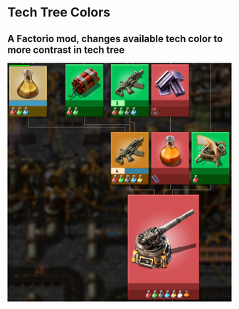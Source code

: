 # Tech Tree Colors
## A Factorio mod, changes available tech color to more contrast in tech tree

<img src="thumbnail.png"/>